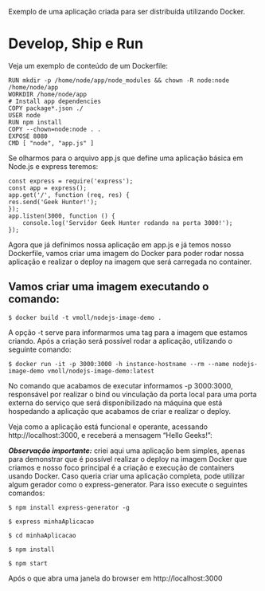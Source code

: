 Exemplo de uma aplicação criada para ser distribuída utilizando Docker.

# Develop, Ship e Run

Veja um exemplo de conteúdo de um Dockerfile:

```FROM node:10-alpine
RUN mkdir -p /home/node/app/node_modules && chown -R node:node /home/node/app
WORKDIR /home/node/app
# Install app dependencies
COPY package*.json ./
USER node
RUN npm install
COPY --chown=node:node . .
EXPOSE 8080
CMD [ "node", "app.js" ]
```

Se olharmos para o arquivo app.js que define uma aplicação básica em Node.js e express teremos:

```
const express = require('express');
const app = express();
app.get('/', function (req, res) {
res.send('Geek Hunter!');
});
app.listen(3000, function () {
	console.log('Servidor Geek Hunter rodando na porta 3000!');
}); 
```

Agora que já definimos nossa aplicação em app.js e já temos nosso Dockerfile, vamos criar uma imagem do Docker para poder rodar nossa aplicação e realizar o deploy na imagem que será carregada no container.


## Vamos criar uma imagem executando o comando:

```
$ docker build -t vmoll/nodejs-image-demo .
```

A opção -t serve para informarmos uma tag para a imagem que estamos criando.
Após a criação será possível rodar a aplicação, utilizando o seguinte comando:

```
$ docker run -it -p 3000:3000 -h instance-hostname --rm --name nodejs-image-demo vmoll/nodejs-image-demo:latest
```


No comando que acabamos de executar informamos -p 3000:3000, responsável por realizar o bind ou vinculação da porta local para uma porta externa do serviço que será disponibilizado na máquina que está hospedando a aplicação que acabamos de criar e realizar o deploy.

Veja como a aplicação está funcional e operante, acessando http://localhost:3000, e receberá a mensagem “Hello Geeks!”:

***Observação importante:*** criei aqui uma aplicação bem simples, apenas para demonstrar que é possível realizar o deploy na imagem Docker que criamos e nosso foco principal é a criação e execução de containers usando Docker. Caso queria criar uma aplicação completa, pode utilizar algum gerador como o express-generator. Para isso execute o seguintes comandos:

```
$ npm install express-generator -g
```

```
$ express minhaAplicacao
```

```
$ cd minhaAplicacao
```

```
$ npm install
```

```
$ npm start
```

Após o que abra uma janela do browser em http://localhost:3000


